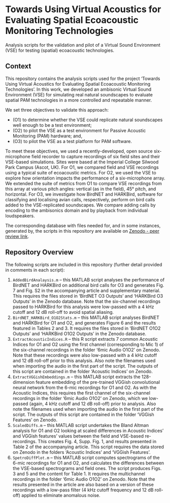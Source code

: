 # Towards Using Virtual Acoustics for Evaluating Spatial Ecoacoustic Monitoring Technologies
Analysis scripts for the validation and pilot of a Virtual Sound Environment (VSE) for testing (spatial) ecoacoustic technologies.

## Context
This repository contains the analysis scripts used for the project ‘Towards Using Virtual Acoustics for Evaluating Spatial Ecoacoustic Monitoring Technologies’. In this work, we developed an ambisonic Virtual Sound Environment (VSE) for simulating real natural soundscapes to evaluate spatial PAM technologies in a more controlled and repeatable manner.

We set three objectives to validate this approach:
* (O1) to determine whether the VSE could replicate natural soundscapes well enough to be a test environment;
* (O2) to pilot the VSE as a test environment for Passive Acoustic Monitoring (PAM) hardware; and, 
* (O3) to pilot the VSE as a test platform for PAM software.

To meet these objectives, we used a recently-developed, open source six-microphone field recorder to capture recordings of six field sites and their VSE-based simulations. Sites were based at the Imperial College Silwood Park Campus (Ascot, UK). For O1, we compared field and VSE recordings using a typical suite of ecoacoustic metrics. For O2, we used the VSE to explore how orientation impacts the performance of a six-microphone array. We extended the suite of metrics from O1 to compare VSE recordings from this array at various pitch angles: vertical (as in the field), 45° pitch, and horizontal. For O3, we investigate how BirdNET and HARKBird, software for classifying and localising avian calls, respectively, perform on bird calls added to the VSE-replicated soundscapes. We compare adding calls by encoding to the ambisonics domain and by playback from individual loudspeakers. 

The corresponding database with files needed for, and in some instances, generated by, the scripts in this repository are available on [Zenodo - peer review link](https://zenodo.org/records/10358602?token=eyJhbGciOiJIUzUxMiJ9.eyJpZCI6Ijc2ZmZhOWZkLTNlZjUtNGIxMC1hZGM2LTcwYjY4NTA5MmFlZiIsImRhdGEiOnt9LCJyYW5kb20iOiJiZDQ1NmJlNjdmZDQzMjlkOTlmMWI4ZjI3N2E0ZTIzNSJ9.6eXlik5JiWPqowqW74LcLVhv_a3urnpfm5N8iRnVf_4utoZFnOvJTKoIsuzn4EUZWgweRhjXkfHzXUgxsqf26w). 

## Repository Overview
The following scripts are included in this repository (further detail provided in comments in each script):
1. ``AddedBirdAnalaysis.m`` – this MATLAB script analyses the performance of BirdNET and HARKBird on additional bird calls for O3 and generates Fig. 7 and Fig. S2 in the accompanying article and supplementary material. This requires the files stored in ‘BirdNET O3 Outputs’ and ‘HARKBird O3 Outputs’ in the Zenodo database. Note that the six-channel recordings passed to HARKBird for this analysis were low-passed with a 4 kHz cutoff and 12 dB roll-off to avoid spatial aliasing. 
2. ``BirdNET_HARKBird_O1O2Stats.m`` – this MATLAB script analyses BirdNET and HARKBird for O1 and O2, and generates Figure 6 and the results featured in Tables 2 and 3. It requires the files stored in ‘BirdNET O1O2 Outputs’ and ‘HARKBird O1O2 Outputs’ in the Zenodo database.
3. ``ExtractAcousticIndices.R`` – this R script extracts 7 common Acoustic Indices for O1 and O2 using the first channel (corresponding to Mic 1) of the six-channel recordings in the folder ‘6mic Audio O1O2’ on Zenodo. Note that these recordings were also low-passed with a 4 kHz cutoff and 12 dB roll-off prior to this analysis. Also note the filenames used when importing the audio in the first part of the script. The outputs of this script are contained in the folder ‘Acoustic Indices’ on Zenodo.
4. ``ExtractVGGishEmbeddings.m`` – this MATLAB script extracts the 128-dimension feature embedding of the pre-trained VGGish convolutional neural network from the 6-mic recordings for O1 and O2. As with the Acoustic Indices, this requires the first channel of the six-channel recordings in the folder ‘6mic Audio O1O2’ on Zenodo, which we low-passed (again, 4 kHz cutoff and 12 dB roll-off) prior to analysis. Also note the filenames used when importing the audio in the first part of the script. The outputs of this script are contained in the folder ‘VGGish Features’ on Zenodo.
5. ``ScaledDiffs.m`` – this MATLAB script undertakes the Bland Altman analysis for O1 and O2 looking at scaled differences in Acoustic Indices’ and VGGish features’ values between the field and VSE-based re-recordings. This creates Fig. 4, Supp. Fig. 1, and results presented in Table 2 of the accompanying article. This script requires the data stored on Zenodo in the folders ‘Acoustic Indices’ and ‘VGGish Features’.
6. ``SpetroDiffPlot.m`` – this MATLAB script computes spectrograms of the 6-mic recordings for O1 and O2, and calculates the differences between the VSE-based spectrograms and field ones. The script produces Figs. 3 and 5 and the content for Table 1. It requires the multichannel recordings in the folder ‘6mic Audio O1O2’ on Zenodo. Note that the results presented in the article are also based on a version of these recordings with a low-pass filter (4 kHz cutoff frequency and 12 dB roll-off) applied to eliminate anomalous noise. 
